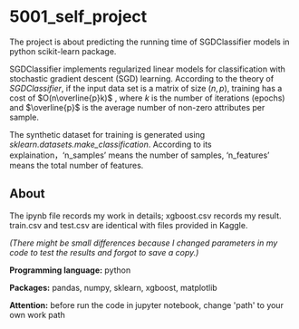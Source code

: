 # 5001_self_project


  The project is about predicting the running time of SGDClassifier models in python scikit-learn package. 

  SGDClassifier implements regularized linear models for classification with stochastic gradient descent (SGD) learning. According to the theory of *SGDClassifier*, if the input data set is a matrix of size $(n,p)$, training has a cost of
$O(n\overline{p}k)$ , where $k$ is the number of iterations (epochs) and $\overline{p}$ is the average number of non-zero attributes per sample.

  The synthetic dataset for training is generated using *sklearn.datasets.make_classification*. According to its explaination，‘n_samples’ means the number of samples, ‘n_features’ means the total number of features.
  
## About

  The ipynb file records my work in details; xgboost.csv records my result. train.csv and test.csv are identical with files provided in Kaggle.
  
  *(There might be small differences because I changed parameters in my code to test the results and forgot to save a copy.)*
  
  
  **Programming language:** python
  
  **Packages:** pandas, numpy, sklearn, xgboost, matplotlib
  
  **Attention:** before run the code in jupyter notebook, change 'path' to your own work path
